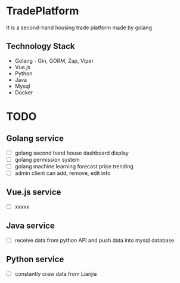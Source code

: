 # TradePlatform
It is a second-hand housing trade platform made by golang

## Technology Stack
* Golang - Gin, GORM, Zap, Viper
* Vue.js
* Python
* Java
* Mysql
* Docker

# TODO
## Golang service
- [ ] golang second hand house dashboard display
- [ ] golang permission system
- [ ] golang machine learning forecast price trending
- [ ] admin client can add, remove, edit info
## Vue.js service
- [ ] xxxxx
## Java service
- [ ] receive data from python API and push data into mysql database
## Python service
- [ ] constantly craw data from Lianjia

